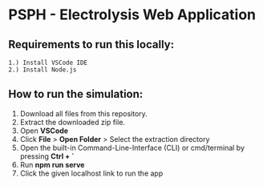 # PSPH - Electrolysis Web Application

## Requirements to run this locally:
```
1.) Install VSCode IDE
2.) Install Node.js
```
## How to run the simulation:

1. Download all files from this repository.
2. Extract the downloaded zip file.
3. Open **VSCode**
4. Click **File** > **Open Folder** > Select the extraction directory
5. Open the built-in Command-Line-Interface (CLI) or cmd/terminal by pressing **Ctrl + `**
6. Run **npm run serve**
7. Click the given localhost link to run the app



